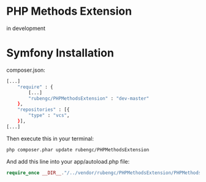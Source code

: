 # PHP Methods Extension

in development

# Symfony Installation

composer.json:

```sh
[...]
    "require" : {
        [...]
        "rubengc/PHPMethodsExtension" : "dev-master"
    },
    "repositories" : [{
        "type" : "vcs",
    }],
[...]
```

Then execute this in your terminal:

```sh
php composer.phar update rubengc/PHPMethodsExtension
```

And add this line into your app/autoload.php file:

```php
require_once __DIR__."/../vendor/rubengc/PHPMethodsExtension/PHPMethodsExtension.php";
```

